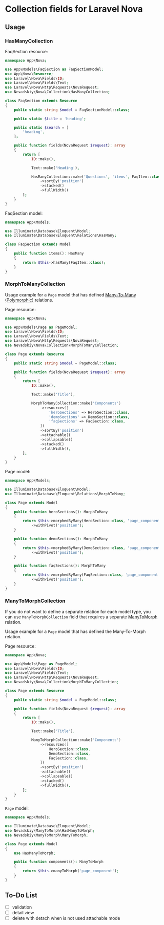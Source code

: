 # Collection fields for Laravel Nova

## Usage

### HasManyCollection

FaqSection resource:

```php
namespace App\Nova;

use App\Models\FaqSection as FaqSectionModel;
use App\Nova\Resource;
use Laravel\Nova\Fields\ID;
use Laravel\Nova\Fields\Text;
use Laravel\Nova\Http\Requests\NovaRequest;
use Nevadskiy\Nova\Collection\HasManyCollection;

class FaqSection extends Resource
{
    public static string $model = FaqSectionModel::class;

    public static $title = 'heading';

    public static $search = [
        'heading',
    ];

    public function fields(NovaRequest $request): array
    {
        return [
            ID::make(),

            Text::make('Heading'),

            HasManyCollection::make('Questions', 'items', FaqItem::class)
                ->sortBy('position')
                ->stacked()
                ->fullWidth()
        ];
    }
}
```

FaqSection model:

```php
namespace App\Models;

use Illuminate\Database\Eloquent\Model;
use Illuminate\Database\Eloquent\Relations\HasMany;

class FaqSection extends Model
{
    public function items(): HasMany
    {
        return $this->hasMany(FaqItem::class);
    }
}
```

### MorphToManyCollection

Usage example for a `Page` model that has defined [Many-To-Many (Polymorphic)](https://laravel.com/docs/eloquent-relationships#many-to-many-polymorphic-relations) relations. 

Page resource:

```php
namespace App\Nova;

use App\Models\Page as PageModel;
use Laravel\Nova\Fields\ID;
use Laravel\Nova\Fields\Text;
use Laravel\Nova\Http\Requests\NovaRequest;
use Nevadskiy\Nova\Collection\MorphToManyCollection;

class Page extends Resource
{
    public static string $model = PageModel::class;

    public function fields(NovaRequest $request): array
    {
        return [
            ID::make(),

            Text::make('Title'),

            MorphToManyCollection::make('Components')
                ->resources([
                    'heroSections' => HeroSection::class,
                    'demoSections' => DemoSection::class,
                    'faqSections' => FaqSection::class,
                ])
                ->sortBy('position')
                ->attachable()
                ->collapsable()
                ->stacked()
                ->fullWidth(),
        ];
    }
}
```

Page model:

```php
namespace App\Models;

use Illuminate\Database\Eloquent\Model;
use Illuminate\Database\Eloquent\Relations\MorphToMany;

class Page extends Model
{
    public function heroSections(): MorphToMany
    {
        return $this->morphedByMany(HeroSection::class, 'page_component')
            ->withPivot('position');
    }

    public function demoSections(): MorphToMany
    {
        return $this->morphedByMany(DemoSection::class, 'page_component')
            ->withPivot('position');
    }

    public function faqSections(): MorphToMany
    {
        return $this->morphedByMany(FaqSection::class, 'page_component')
            ->withPivot('position');
    }
}
```

### ManyToMorphCollection

If you do not want to define a separate relation for each model type, you can use `ManyToMorphCollection` field that requires a separate [ManyToMorph](https://github.com/nevadskiy/laravel-many-to-morph) relation.

Usage example for a `Page` model that has defined the Many-To-Morph relation.

Page resource:

```php
namespace App\Nova;

use App\Models\Page as PageModel;
use Laravel\Nova\Fields\ID;
use Laravel\Nova\Fields\Text;
use Laravel\Nova\Http\Requests\NovaRequest;
use Nevadskiy\Nova\Collection\MorphToManyCollection;

class Page extends Resource
{
    public static string $model = PageModel::class;

    public function fields(NovaRequest $request): array
    {
        return [
            ID::make(),

            Text::make('Title'),

            ManyToMorphCollection::make('Components')
                ->resources([
                    HeroSection::class,
                    DemoSection::class,
                    FaqSection::class,
                ])
                ->sortBy('position')
                ->attachable()
                ->collapsable()
                ->stacked()
                ->fullWidth(),
        ];
    }
}
```

`Page` model:

```php
namespace App\Models;

use Illuminate\Database\Eloquent\Model;
use Nevadskiy\ManyToMorph\HasManyToMorph;
use Nevadskiy\ManyToMorph\ManyToMorph;

class Page extends Model
{
    use HasManyToMorph;

    public function components(): ManyToMorph
    {
        return $this->manyToMorph('page_component');
    }
}
```

## To-Do List

- [ ] validation
- [ ] detail view
- [ ] delete with detach when is not used attachable mode
